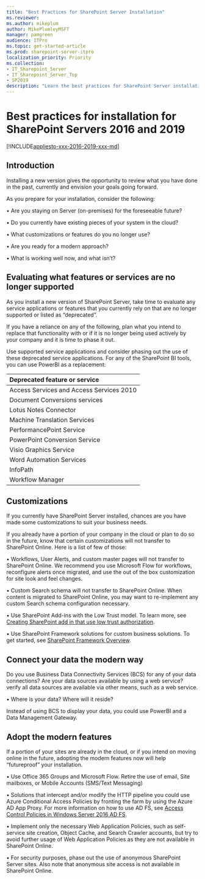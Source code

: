 ```yaml
---
title: "Best Practices for SharePoint Server Installation"
ms.reviewer: 
ms.author: mikeplum
author: MikePlumleyMSFT
manager: pamgreen
audience: ITPro
ms.topic: get-started-article
ms.prod: sharepoint-server-itpro
localization_priority: Priority
ms.collection:
- IT_Sharepoint_Server
- IT_Sharepoint_Server_Top
- SP2019
description: "Learn the best practices for SharePoint Server installation and how it will get your servers ready for easy transition to the cloud."
---
```


# Best practices for installation for SharePoint Servers 2016 and 2019

[!INCLUDE[appliesto-xxx-2016-2019-xxx-md](../includes/appliesto-xxx-2016-2019-xxx-md.md)] 

## Introduction

Installing a new version gives the opportunity to review what you have done in the past, currently and envision your goals going forward.

As you prepare for your installation, consider the following:

•	Are you staying on Server (on-premises) for the foreseeable future?  

•	Do you currently have existing pieces of your system in the cloud?

•	What customizations or features do you no longer use?

•	Are you ready for a modern approach?

 •	What is working well now, and what isn’t?


## Evaluating what features or services are no longer supported

As you install a new version of SharePoint Server, take time to evaluate any service applications or features that you currently rely on that are no longer supported or listed as “deprecated”. 

If you have a reliance on any of the following, plan what you intend to replace that functionality with or if it is no longer being used actively by your company and it is time to phase it out.

Use supported service applications and consider phasing out the use of these deprecated service applications. For any of the SharePoint BI tools, you can use PowerBI as a replacement:


|**Deprecated feature or service**
|:-----|
|Access Services and Access Services 2010 |
|Document Conversions services|
|Lotus Notes Connector  |
|Machine Translation Services |
|PerformancePoint Service |
|PowerPoint Conversion Service |
|Visio Graphics Service  |
|Word Automation Services  |
|InfoPath | |
|Workflow Manager |

## Customizations

If you currently have SharePoint Server installed, chances are you have made some customizations to suit your business needs. 

If you already have a portion of your company in the cloud or plan to do so in the future, know that certain customizations will not transfer to SharePoint Online.  Here is a list of few of those:

•	Workflows, User Alerts, and custom master pages will not transfer to SharePoint Online. We recommend you use Microsoft Flow for workflows, reconfigure alerts once migrated, and use the out of the box customization for site look and feel changes.

•	Custom Search schema will not transfer to SharePoint Online. When content is migrated to SharePoint Online, you may want to re-implement any custom Search schema configuration necessary.

•	Use SharePoint Add-ins with the Low Trust model.  To learn more, see [Creating SharePoint add in that use low trust authorization](/sharepoint/dev/sp-add-ins/creating-sharepoint-add-ins-that-use-low-trust-authorization).

•	Use SharePoint Framework solutions for custom business solutions.  To get started, see [SharePoint Framework Overview](/sharepoint/dev/spfx/sharepoint-framework-overview).

## Connect your data the modern way

Do you use Business Data Connectivity Services (BCS) for any of your data connections?  Are your data sources available by using a web service? verify all data sources are available via other means, such as a web service.

•	Where is your data? Where will it reside?

Instead of using BCS to display your data, you could use PowerBI and a Data Management Gateway.

## Adopt the modern features 

If a portion of your sites are already in the cloud, or if you intend on moving online in the future, adopting the modern features now will help “futureproof” your installation.

•	Use Office 365 Groups and Microsoft Flow.   Retire the use of email, Site mailboxes, or Mobile Accounts (SMS/Text Messaging)

•	Solutions that intercept and/or modify the HTTP pipeline you could use Azure Conditional Access Policies by fronting the farm by using the Azure AD App Proxy. For more information on how to use AD FS, see [Access Control Policies in Windows Server 2016 AD FS](/windows-server/identity/ad-fs/operations/access-control-policies-in-ad-fs).

•	Implement only the necessary Web Application Policies, such as self-service site creation, Object Cache, and Search Crawler accounts, but try to avoid further usage of Web Application Policies as they are not available in SharePoint Online.

•	For security purposes, phase out the use of anonymous SharePoint Server sites.  Also note that anonymous site access is not available in SharePoint Online. 
